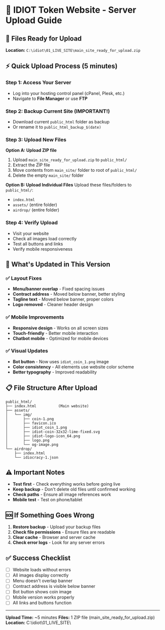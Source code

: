 # 🚀 IDIOT Token Website - Server Upload Guide

## 📁 Files Ready for Upload
**Location:** `C:\idiot\01_LIVE_SITE\main_site_ready_for_upload.zip`

## ⚡ Quick Upload Process (5 minutes)

### Step 1: Access Your Server
- Log into your hosting control panel (cPanel, Plesk, etc.)
- Navigate to **File Manager** or use **FTP**

### Step 2: Backup Current Site (IMPORTANT!)
- Download current `public_html` folder as backup
- Or rename it to `public_html_backup_$(date)`

### Step 3: Upload New Files
**Option A: Upload ZIP file**
1. Upload `main_site_ready_for_upload.zip` to `public_html/`
2. Extract the ZIP file
3. Move contents from `main_site/` folder to root of `public_html/`
4. Delete the empty `main_site/` folder

**Option B: Upload Individual Files**
Upload these files/folders to `public_html/`:
- `index.html`
- `assets/` (entire folder)
- `airdrop/` (entire folder)

### Step 4: Verify Upload
- Visit your website
- Check all images load correctly
- Test all buttons and links
- Verify mobile responsiveness

## 🔧 What's Updated in This Version

### ✅ Layout Fixes
- **Menu/banner overlap** - Fixed spacing issues
- **Contract address** - Moved below banner, better styling
- **Tagline text** - Moved below banner, proper colors
- **Logo removed** - Cleaner header design

### ✅ Mobile Improvements
- **Responsive design** - Works on all screen sizes
- **Touch-friendly** - Better mobile interaction
- **Chatbot mobile** - Optimized for mobile devices

### ✅ Visual Updates
- **Bot button** - Now uses `idiot_coin_1.png` image
- **Color consistency** - All elements use website color scheme
- **Better typography** - Improved readability

## 📋 File Structure After Upload
```
public_html/
├── index.html          (Main website)
├── assets/
│   └── img/
│       ├── coin-1.png
│       ├── favicon.ico
│       ├── idiot_coin_1.png
│       ├── idiot-coin-32x32-lime-fixed.svg
│       ├── idiot-logo-icon_64.png
│       ├── logo.png
│       └── og-image.png
└── airdrop/
    ├── index.html
    └── idiocracy-1.json
```

## ⚠️ Important Notes
- **Test first** - Check everything works before going live
- **Keep backup** - Don't delete old files until confirmed working
- **Check paths** - Ensure all image references work
- **Mobile test** - Test on phone/tablet

## 🆘 If Something Goes Wrong
1. **Restore backup** - Upload your backup files
2. **Check file permissions** - Ensure files are readable
3. **Clear cache** - Browser and server cache
4. **Check error logs** - Look for any server errors

## ✅ Success Checklist
- [ ] Website loads without errors
- [ ] All images display correctly
- [ ] Menu doesn't overlap banner
- [ ] Contract address is visible below banner
- [ ] Bot button shows coin image
- [ ] Mobile version works properly
- [ ] All links and buttons function

---
**Upload Time:** ~5 minutes
**Files:** 1 ZIP file (main_site_ready_for_upload.zip)
**Location:** C:\idiot\01_LIVE_SITE\
